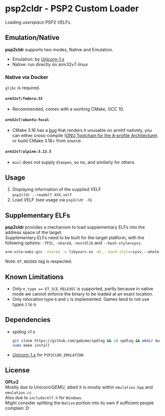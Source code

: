 psp2cldr - PSP2 Custom Loader
========

Loading *userspace* PSP2 VELFs.  

## Emulation/Native
**psp2cldr** supports two modes, Native and Emulation.  
   * Emulation: by [Unicorn-1.x](https://www.unicorn-engine.org/)  
   * Native: run directly on arm32v7-linux  

### Native via Docker
`glibc` is required.  
#### `arm32v7/fedora:33`  
   * Recommended, comes with a working CMake, GCC 10.  
#### `arm32v7/ubuntu:focal`
   * CMake 3.16 has a [bug](https://gitlab.kitware.com/cmake/cmake/-/issues/20568) that renders it unusable on armhf natively, you can either cross-compile ([GNU Toolchain for the A-profile Architecture](https://developer.arm.com/tools-and-software/open-source-software/developer-tools/gnu-toolchain/gnu-a/downloads)), or build CMake 3.18+ from source.  
#### `arm32v7/alpine:3.13.5`
   * `musl` does not supply `dlmopen`, so no, and similarly for others.  

## Usage
   1. Displaying information of the supplied VELF  
   `psp2cldr --readelf XXX.velf`
   2. Load VELF (see usage via `psp2cldr -h`)  

## Supplementary ELFs
**psp2cldr** provides a mechanism to load supplementary ELFs into the address space of the target.  
Supplementary ELFs need to be built for the target platform, with the following options: `-fPIC`, `-shared`, `-nostdlib` and `--hash-style=sysv`.  
```bash
arm-vita-eabi-gcc -shared -o libyours.so -Wl,--hash-style=sysv,--whole-archive libyours.a -nostdlib
```

Note: `DT_NEEDED` tag is respected.  

## Known Limitations
   * Only `e_type == ET_SCE_RELEXEC` is supported, partly because in native mode we cannot enforce the binary to be loaded at an exact location.  
   * Only relocation type `0` and `1` is implemented. Games tend to not use types `2` to `9`.  

## Dependencies
 * spdlog v1.x  
   ```sh
   git clone https://github.com/gabime/spdlog && cd spdlog && mkdir build && cd build && cmake .. && make
   sudo make install
   ```
 * [Unicorn-1.x](https://www.unicorn-engine.org/) for `PSP2CLDR_EMULATION`  

## License
**GPLv2**  
Mostly due to *Unicorn/QEMU*, albeit it is mostly within `emulation.hpp` and `emulation.cc`.  
Also due to `include/elf.h` for `Windows`.  
Might consider splitting the `Native` portion into its own if sufficient people complain :D  
